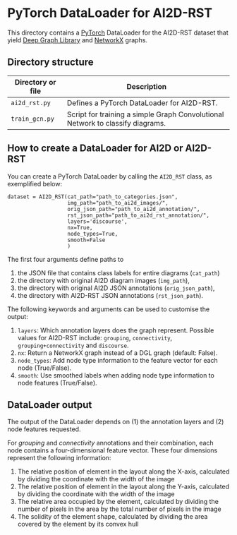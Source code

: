 # PyTorch DataLoader for AI2D-RST

This directory contains a [PyTorch](https://pytorch.org) DataLoader for the AI2D-RST dataset that yield [Deep Graph Library](https://www.dgl.ai) and [NetworkX](https://networkx.org/) graphs.

## Directory structure

| Directory or file | Description |
| ----------------- | ----------- |
| `ai2d_rst.py` | Defines a PyTorch DataLoader for AI2D-RST. | 
| `train_gcn.py` | Script for training a simple Graph Convolutional Network to classify diagrams. |

## How to create a DataLoader for AI2D or AI2D-RST

You can create a PyTorch DataLoader by calling the `AI2D_RST` class, as exemplified below:

```
dataset = AI2D_RST(cat_path="path_to_categories.json",
                   img_path="path_to_ai2d_images/",
                   orig_json_path="path_to_ai2d_annotation/",
                   rst_json_path="path_to_ai2d_rst_annotation/",
                   layers='discourse',
                   nx=True,
                   node_types=True,
                   smooth=False
                   )
```

The first four arguments define paths to 
 1. the JSON file that contains class labels for entire diagrams (`cat_path`)
 2. the directory with original AI2D diagram images (`img_path`), 
 3. the directory with original AI2D JSON annotations (`orig_json_path`),
 4. the directory with AI2D-RST JSON annotations (`rst_json_path`).

The following keywords and arguments can be used to customise the output:
 1. `layers`: Which annotation layers does the graph represent. Possible values for AI2D-RST include: `grouping`, `connectivity`, `grouping+connectivity` and `discourse`.
 2. `nx`: Return a NetworkX graph instead of a DGL graph (default: False).
 3. `node_types`: Add node type information to the feature vector for each node (True/False).
 4. `smooth`: Use smoothed labels when adding node type information to node features (True/False).

## DataLoader output

The output of the DataLoader depends on (1) the annotation layers and (2) node features requested.

For *grouping* and *connectivity* annotations and their combination, each node contains a four-dimensional feature vector. These four dimensions represent the following information:
 1. The relative position of element in the layout along the X-axis, calculated by dividing the coordinate with the width of the image
 2. The relative position of element in the layout along the Y-axis, calculated by dividing the coordinate with the width of the image
 3. The relative area occupied by the element, calculated by dividing the number of pixels in the area by the total number of pixels in the image
 4. The solidity of the element shape, calculated by dividing the area covered by the element by its convex hull
